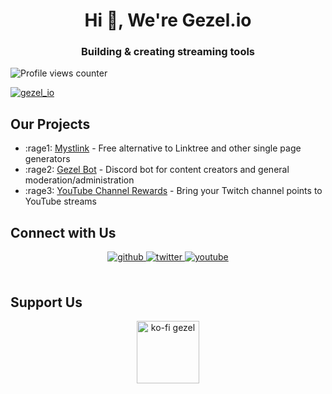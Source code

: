 # **<div align="center">Hi 👋, We're Gezel.io</div>**  
  

### <div align="center">Building & creating streaming tools</div>  
  

![Profile views counter](https://komarev.com/ghpvc/?username=gezelio&&style=flat-square)  
  

<p align="left"> <a href="https://twitter.com/gezel_io" target="blank"><img src="https://img.shields.io/twitter/follow/gezel_io?logo=twitter&style=for-the-badge" alt="gezel_io" /></a> </p>  
  
## Our Projects
- :rage1: [Mystlink](https://mystl.ink/?ref=github) - Free alternative to Linktree and other single page generators
- :rage2: [Gezel Bot](https://bot.gezel.io/?ref=github) - Discord bot for content creators and general moderation/administration
- :rage3: [YouTube Channel Rewards](https://ytcr.gezel.io/?ref=github) - Bring your Twitch channel points to YouTube streams
 
## Connect with Us  
<div align="center">
<a href="https://github.com/gezelio" target="_blank">
<img src=https://img.shields.io/badge/github-%2324292e.svg?&style=for-the-badge&logo=github&logoColor=white alt=github style="margin-bottom: 5px;" />
</a>
<a href="https://twitter.com/gezel_io" target="_blank">
<img src=https://img.shields.io/badge/twitter-%2300acee.svg?&style=for-the-badge&logo=twitter&logoColor=white alt=twitter style="margin-bottom: 5px;" />
</a>
<a href="https://www.youtube.com/user/UCg94uTaUbUC379rj-RBGGQQ" target="_blank">
<img src=https://img.shields.io/badge/youtube-%23EE4831.svg?&style=for-the-badge&logo=youtube&logoColor=white alt=youtube style="margin-bottom: 5px;" />
</a>  
</div>  
  

<br/>  


## Support Us  
<div align="center"><a href="https://ko-fi.com/gezel"> <img src="https://cdn.iconscout.com/icon/free/png-256/ko-fi-2752141-2284958.png" height="100" alt="ko-fi gezel" /></a></div>  
